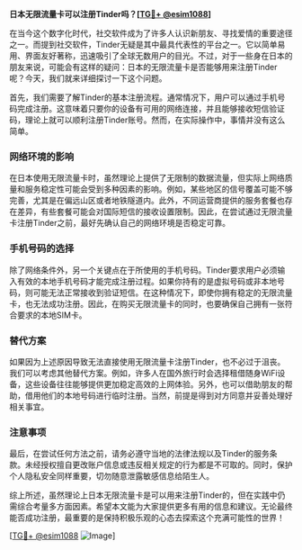 **日本无限流量卡可以注册Tinder吗？[[TG💪+ @esim1088](https://t.me/s/esim1088)]**

在当今这个数字化时代，社交软件成为了许多人认识新朋友、寻找爱情的重要途径之一。而提到社交软件，Tinder无疑是其中最具代表性的平台之一。它以简单易用、界面友好著称，迅速吸引了全球无数用户的目光。不过，对于一些身在日本的朋友来说，可能会有这样的疑问：日本的无限流量卡是否能够用来注册Tinder呢？今天，我们就来详细探讨一下这个问题。

首先，我们需要了解Tinder的基本注册流程。通常情况下，用户可以通过手机号码完成注册。这意味着只要你的设备有可用的网络连接，并且能够接收短信验证码，理论上就可以顺利注册Tinder账号。然而，在实际操作中，事情并没有这么简单。

### 网络环境的影响

在日本使用无限流量卡时，虽然理论上提供了无限制的数据流量，但实际上网络质量和服务稳定性可能会受到多种因素的影响。例如，某些地区的信号覆盖可能不够完善，尤其是在偏远山区或者地铁隧道内。此外，不同运营商提供的服务套餐也存在差异，有些套餐可能会对国际短信的接收设置限制。因此，在尝试通过无限流量卡注册Tinder之前，最好先确认自己的网络环境是否稳定可靠。

### 手机号码的选择

除了网络条件外，另一个关键点在于所使用的手机号码。Tinder要求用户必须输入有效的本地手机号码才能完成注册过程。如果你持有的是虚拟号码或非本地号码，则可能无法正常接收到验证短信。在这种情况下，即使你拥有稳定的无限流量卡，也无法成功注册。因此，在购买无限流量卡的同时，也要确保自己拥有一张符合要求的本地SIM卡。

### 替代方案

如果因为上述原因导致无法直接使用无限流量卡注册Tinder，也不必过于沮丧。我们可以考虑其他替代方案。例如，许多人在国外旅行时会选择租借随身WiFi设备，这些设备往往能够提供更加稳定高效的上网体验。另外，也可以借助朋友的帮助，借用他们的本地号码进行临时注册。当然，前提是得到对方同意并妥善处理好相关事宜。

### 注意事项

最后，在尝试任何方法之前，请务必遵守当地的法律法规以及Tinder的服务条款。未经授权擅自更改账户信息或违反相关规定的行为都是不可取的。同时，保护个人隐私安全同样重要，切勿随意泄露敏感信息给陌生人。

综上所述，虽然理论上日本无限流量卡是可以用来注册Tinder的，但在实践中仍需综合考量多方面因素。希望本文能为大家提供更多有用的信息和建议。无论最终能否成功注册，最重要的是保持积极乐观的心态去探索这个充满可能性的世界！

[[TG💪+ @esim1088](https://t.me/s/esim1088) ![Image](https://i.postimg.cc/4NQfJmqS/Snipaste-2025-05-13-00-14-12.png)]